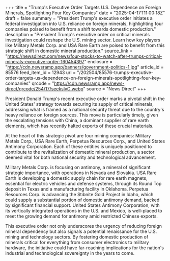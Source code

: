 +++
title = "Trump's Executive Order Targets U.S. Dependence on Foreign Minerals, Spotlighting Four Key Companies"
date = "2025-04-17T11:00:18Z"
draft = false
summary = "President Trump's executive order initiates a federal investigation into U.S. reliance on foreign minerals, highlighting four companies poised to benefit from a shift towards domestic production."
description = "President Trump's executive order on critical minerals investigation could reshape the U.S. mining sector. Learn how key players like Military Metals Corp. and USA Rare Earth are poised to benefit from this strategic shift in domestic mineral production."
source_link = "https://newsdirect.com/news/four-stocks-to-watch-after-trumps-critical-minerals-executive-order-160454397"
enclosure = "https://cdn.newsramp.app/banners/government-politics-1.jpg"
article_id = 85576
feed_item_id = 12943
url = "/202504/85576-trumps-executive-order-targets-us-dependence-on-foreign-minerals-spotlighting-four-key-companies"
qrcode = "https://cdn.newsramp.app/news-direct/qrcode/254/17/seekslvC.webp"
source = "News Direct"
+++

<p>President Donald Trump's recent executive order marks a pivotal shift in the United States' strategy towards securing its supply of critical minerals, addressing what is framed as a national security threat due to the country's heavy reliance on foreign sources. This move is particularly timely, given the escalating tensions with China, a dominant supplier of rare earth elements, which has recently halted exports of these crucial materials.</p><p>At the heart of this strategic pivot are four mining companies: Military Metals Corp., USA Rare Earth, Perpetua Resources Corp., and United States Antimony Corporation. Each of these entities is uniquely positioned to contribute to the revitalization of domestic mineral production, a sector deemed vital for both national security and technological advancement.</p><p>Military Metals Corp. is focusing on antimony, a mineral of significant strategic importance, with operations in Nevada and Slovakia. USA Rare Earth is developing a domestic supply chain for rare earth magnets, essential for electric vehicles and defense systems, through its Round Top deposit in Texas and a manufacturing facility in Oklahoma. Perpetua Resources Corp. is advancing the Stibnite Gold Project in Idaho, which could supply a substantial portion of domestic antimony demand, backed by significant financial support. United States Antimony Corporation, with its vertically integrated operations in the U.S. and Mexico, is well-placed to meet the growing demand for antimony amid restricted Chinese exports.</p><p>This executive order not only underscores the urgency of reducing foreign mineral dependency but also signals a potential renaissance for the U.S. mining and technology sectors. By fostering domestic production of minerals critical for everything from consumer electronics to military hardware, the initiative could have far-reaching implications for the nation's industrial and technological sovereignty in the years to come.</p>